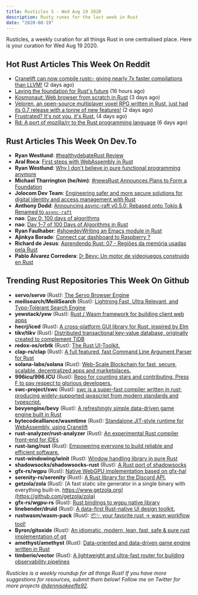 ```yaml
---
title: Rusticles 5 - Wed Aug 19 2020
description: Rusty runes for the last week in Rust
date: "2020-08-19"
---
```


Rusticles, a weekly curation for all things Rust in one centralised place. Here is your curation for Wed Aug 19 2020.

## Hot Rust Articles This Week On Reddit

- [Cranelift can now compile rustc- giving nearly 7x faster compilations than LLVM!](https://www.reddit.com/r/rust/comments/iat25g/cranelift_can_now_compile_rustc_giving_nearly_7x/) (2 days ago)
- [Laying the foundation for Rust's future](https://www.reddit.com/r/rust/comments/ic2ky7/laying_the_foundation_for_rusts_future/) (16 hours ago)
- [Kosmonaut: Web browser from scratch in Rust](https://www.reddit.com/r/rust/comments/iab2sm/kosmonaut_web_browser_from_scratch_in_rust/) (3 days ago)
- [Veloren, an open-source multiplayer voxel RPG written in Rust, just had its 0.7 release with a tonne of new features!](https://www.reddit.com/r/rust/comments/ib83bl/veloren_an_opensource_multiplayer_voxel_rpg/) (2 days ago)
- [Frustrated? It's not you, it's Rust.](https://www.reddit.com/r/rust/comments/i9sor7/frustrated_its_not_you_its_rust/) (4 days ago)
- [Rd: A port of mozilla/rr to the Rust programming language](https://www.reddit.com/r/rust/comments/i8bmgq/rd_a_port_of_mozillarr_to_the_rust_programming/) (6 days ago)

## Rust Articles This Week On Dev.To

- **Ryan Westlund**: [#healthydebateRust Review](https://dev.to/yujiri8/rust-review-515p)
- **Aral Roca**: [First steps with WebAssembly in Rust](https://dev.to/aralroca/first-steps-with-webassembly-in-rust-37im)
- **Ryan Westlund**: [Why I don't believe in pure functional programming anymore](https://dev.to/yujiri8/why-i-don-t-believe-in-pure-functional-programming-anymore-gin)
- **Michael Tharrington (he/him)**: [#newsRust Announces Plans to Form a Foundation](https://dev.to/michaeltharrington/rust-announces-plans-to-form-a-foundation-k59)
- **Jolocom Dev Team**: [Engineering safer and more secure solutions for digital identity and access management with Rust](https://dev.to/jolocomdev/engineering-safer-and-more-secure-solutions-for-digital-identity-and-access-management-with-rust-2e39)
- **Anthony Dodd**: [Announcing async-raft v0.5.0: Rebased onto Tokio & Renamed to `async-raft`](https://dev.to/thedodd/announcing-async-raft-v0-5-0-rebased-onto-tokio-renamed-to-async-raft-2f31)
- **nao**: [Day 0: 100 days of algorithms](https://dev.to/nao/day-0-100-days-of-algorithms-551e)
- **nao**: [Day 1–7 of 100 Days of Algorithms in Rust](https://dev.to/nao/day-1-7-of-100-days-of-algorithms-in-rust-5cl0)
- **Ryan Faulhaber**: [#showdevWriting an Emacs module in Rust](https://dev.to/rfaulhaber/writing-an-emacs-module-in-rust-3pg5)
- **Ajinkya Borade**: [Connect car dashboard to Raspberry ?](https://dev.to/ajinkyax/connect-car-dashboard-to-raspberry-4397)
- **Richard de Jesus**: [Aprendendo Rust: 07 - Regiões da memória usadas pela Rust](https://dev.to/pehdepano/aprendendo-rust-07-regioes-da-memoria-usadas-pela-rust-208k)
- **Pablo Álvarez Corredera**: [▷ Bevy: Un motor de videojuegos construido en Rust](https://dev.to/rosepac/bevy-un-motor-de-videojuegos-construido-en-rust-27da)

## Trending Rust Repositories This Week On Github

- **servo/servo** (Rust): [The Servo Browser Engine](https://github.com/servo/servo)
- **meilisearch/MeiliSearch** (Rust): [Lightning Fast, Ultra Relevant, and Typo-Tolerant Search Engine](https://github.com/meilisearch/MeiliSearch)
- **yewstack/yew** (Rust): [Rust / Wasm framework for building client web apps](https://github.com/yewstack/yew)
- **hecrj/iced** (Rust): [A cross-platform GUI library for Rust, inspired by Elm](https://github.com/hecrj/iced)
- **tikv/tikv** (Rust): [Distributed transactional key-value database, originally created to complement TiDB](https://github.com/tikv/tikv)
- **redox-os/orbtk** (Rust): [The Rust UI-Toolkit.](https://github.com/redox-os/orbtk)
- **clap-rs/clap** (Rust): [A full featured, fast Command Line Argument Parser for Rust](https://github.com/clap-rs/clap)
- **solana-labs/solana** (Rust): [Web-Scale Blockchain for fast, secure, scalable, decentralized apps and marketplaces.](https://github.com/solana-labs/solana)
- **996icu/996.ICU** (Rust): [Repo for counting stars and contributing. Press F to pay respect to glorious developers.](https://github.com/996icu/996.ICU)
- **swc-project/swc** (Rust): [swc is a super-fast compiler written in rust; producing widely-supported javascript from modern standards and typescript.](https://github.com/swc-project/swc)
- **bevyengine/bevy** (Rust): [A refreshingly simple data-driven game engine built in Rust](https://github.com/bevyengine/bevy)
- **bytecodealliance/wasmtime** (Rust): [Standalone JIT-style runtime for WebAssembly, using Cranelift](https://github.com/bytecodealliance/wasmtime)
- **rust-analyzer/rust-analyzer** (Rust): [An experimental Rust compiler front-end for IDEs](https://github.com/rust-analyzer/rust-analyzer)
- **rust-lang/rust** (Rust): [Empowering everyone to build reliable and efficient software.](https://github.com/rust-lang/rust)
- **rust-windowing/winit** (Rust): [Window handling library in pure Rust](https://github.com/rust-windowing/winit)
- **shadowsocks/shadowsocks-rust** (Rust): [A Rust port of shadowsocks](https://github.com/shadowsocks/shadowsocks-rust)
- **gfx-rs/wgpu** (Rust): [Native WebGPU implementation based on gfx-hal](https://github.com/gfx-rs/wgpu)
- **serenity-rs/serenity** (Rust): [A Rust library for the Discord API.](https://github.com/serenity-rs/serenity)
- **getzola/zola** (Rust): [A fast static site generator in a single binary with everything built-in. https://www.getzola.org](https://github.com/getzola/zola)
- **gfx-rs/wgpu-rs** (Rust): [Rust bindings to wgpu native library](https://github.com/gfx-rs/wgpu-rs)
- **linebender/druid** (Rust): [A data-first Rust-native UI design toolkit.](https://github.com/linebender/druid)
- **rustwasm/wasm-pack** (Rust): [📦✨ your favorite rust -> wasm workflow tool!](https://github.com/rustwasm/wasm-pack)
- **Byron/gitoxide** (Rust): [An idiomatic, modern, lean, fast, safe & pure rust implementation of git](https://github.com/Byron/gitoxide)
- **amethyst/amethyst** (Rust): [Data-oriented and data-driven game engine written in Rust](https://github.com/amethyst/amethyst)
- **timberio/vector** (Rust): [A lightweight and ultra-fast router for building observability pipelines](https://github.com/timberio/vector)

_Rusticles is a weekly roundup for all things Rust! If you have more suggestions for resources, submit them below! Follow me on Twitter for more projects [@dennisokeeffe92](https://twitter.com/dennisokeeffe92)._
